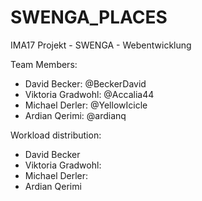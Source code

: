 # SWENGA_PLACES
IMA17 Projekt - SWENGA - Webentwicklung



Team Members:
  * David Becker: @BeckerDavid
  * Viktoria Gradwohl: @Accalia44
  * Michael Derler: @YellowIcicle
  * Ardian Qerimi: @ardianq
  
Workload distribution:
  * David Becker
  * Viktoria Gradwohl: 
  * Michael Derler: 
  * Ardian Qerimi
  
